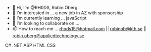 - 👋 Hi, I’m @RH0DS, Robin Öberg. 
- 👀 I’m interested in ... a new job in AZ with sponsorship
- 🌱 I’m currently learning ... javaScript
- 💞️ I’m looking to collaborate on ...
- 📫 How to reach me ... rhods15@hotmail.com || robinob@kth.se || robin.oberg@appliedtechnology.se



C#
.NET ASP
HTML
CSS
